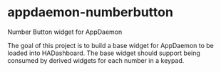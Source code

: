 # appdaemon-numberbutton
Number Button widget for AppDaemon

The goal of this project is to build a base widget for AppDaemon to be loaded into HADashboard. The base widget should support being consumed by derived widgets for each number in a keypad.
